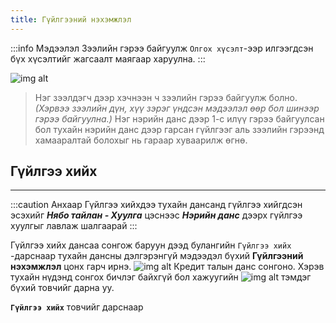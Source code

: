 ```yaml
---
title: Гүйлгээний нэхэмжлэл
---
```

:::info Мэдээлэл
Зээлийн гэрээ байгуулж `Олгох хүсэлт`-ээр илгээгдсэн бүх хүсэлтийг жагсаалт маягаар харуулна. 
:::

>
![img alt](/img/guilNeh.png)
>Нэг зээлдэгч дээр хэчнээн ч зээлийн гэрээ байгуулж болно. _(Хэрвээ зээлийн дүн, хүү зэрэг үндсэн мэдээлэл өөр бол шинээр гэрээ байгуулна.)_ Нэг нэрийн данс дээр 1-с илүү гэрээ байгуулсан бол тухайн нэрийн данс дээр гарсан гүйлгээг аль зээлийн гэрээнд хамааралтай болохыг нь гараар хуваарилж өгнө. 

## Гүйлгээ хийх
___
:::caution Анхаар
Гүйлгээ хийхдээ тухайн дансанд гүйлгээ хийгдсэн эсэхийг _**Нябо тайлан - Хуулга**_ цэснээс _**Нэрийн данс**_ дээрх гүйлгээ хуулгыг лавлаж шалгаарай
:::

Гүйлгээ хийх дансаа сонгож баруун дээд булангийн `Гүйлгээ хийх` -дарснаар тухайн дансны дэлгэрэнгүй мэдээдэл бүхий **Гүйлгээний нэхэмжлэл** цонх гарч ирнэ.
![img alt](/img/guilNeh2.png) 
Кредит талын данс сонгоно. Хэрэв тухайн нүдэнд сонгох бичлэг байхгүй бол хажуугийн ![img alt](/img/search.svg) тэмдэг бүхий товчийг дарна уу. 

**`Гүйлгээ хийх`** товчийг дарснаар 